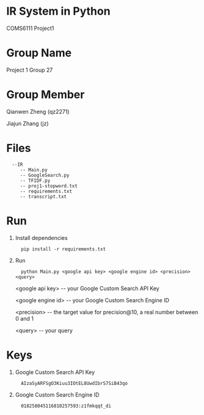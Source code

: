 # IR System in Python
COMS6111 Project1

Group Name
========
Project 1 Group 27

Group Member
========
   Qianwen Zheng (qz2271)
   
   Jiajun Zhang (jz)
   
Files
=======
      --IR 
         -- Main.py
         -- GoogleSearch.py
         -- TFIDF.py
         -- proj1-stopword.txt
         -- requirements.txt
         -- transcript.txt

Run
========
1. Install dependencies

         pip install -r requirements.txt

2. Run 

         python Main.py <google api key> <google engine id> <precision> <query>
         
   \<google api key> -- your Google Custom Search API Key
   
   \<google engine id> -- your Google Custom Search Engine ID
   
   \<precision> -- the target value for precision@10, a real number between 0 and 1
   
   \<query> -- your query
   
Keys
=======
1. Google Custom Search API Key

         AIzaSyARFSgO3Kiuu3IOtEL8UwdIbrS7SiB43qo
         
2. Google Custom Search Engine ID

         018258045116810257593:z1fmkqqt_di
   
